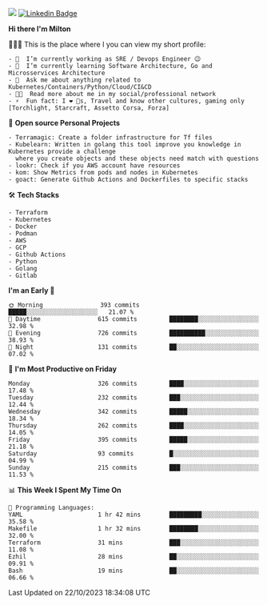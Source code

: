 ![](https://komarev.com/ghpvc/?username=miltlima&color=blueviolet) [![Linkedin Badge](https://img.shields.io/badge/-LinkedIn-blue?style=flat-square&logo=Linkedin&logoColor=white&link=https://www.linkedin.com/in/miltonlimaj/)](https://www.linkedin.com/in/miltonlimaj/)


     
**Hi there I'm Milton**

👨🏽‍💻 This is the place where I you can view my short profile:
```text
- 🔭  I’m currently working as SRE / Devops Engineer 😉
- 🌱  I’m currently learning Software Architecture, Go and Microsservices Architecture
- 💬  Ask me about anything related to Kubernetes/Containers/Python/Cloud/CI&CD
- 👨‍💻  Read more about me in my social/professional network
- ⚡  Fun fact: I ❤️ 🐶s, Travel and know other cultures, gaming only [Torchlight, Starcraft, Assetto Corsa, Forza]
```
📐 **Open source Personal Projects**

```text
- Terramagic: Create a folder infrastructure for Tf files
- Kubelearn: Written in golang this tool improve you knowledge in Kubernetes provide a challenge
  where you create objects and these objects need match with questions
- lookr: Check if you AWS account have resources
- kom: Show Metrics from pods and nodes in Kubernetes
- goact: Generate Github Actions and Dockerfiles to specific stacks
```
🛠 **Tech Stacks**

```text
- Terraform
- Kubernetes
- Docker
- Podman
- AWS
- GCP
- Github Actions
- Python
- Golang
- Gitlab
```         

<!--START_SECTION:waka-->
**I'm an Early 🐤** 

```text
🌞 Morning                393 commits         █████░░░░░░░░░░░░░░░░░░░░   21.07 % 
🌆 Daytime                615 commits         ████████░░░░░░░░░░░░░░░░░   32.98 % 
🌃 Evening                726 commits         ██████████░░░░░░░░░░░░░░░   38.93 % 
🌙 Night                  131 commits         ██░░░░░░░░░░░░░░░░░░░░░░░   07.02 % 
```
📅 **I'm Most Productive on Friday** 

```text
Monday                   326 commits         ████░░░░░░░░░░░░░░░░░░░░░   17.48 % 
Tuesday                  232 commits         ███░░░░░░░░░░░░░░░░░░░░░░   12.44 % 
Wednesday                342 commits         █████░░░░░░░░░░░░░░░░░░░░   18.34 % 
Thursday                 262 commits         ████░░░░░░░░░░░░░░░░░░░░░   14.05 % 
Friday                   395 commits         █████░░░░░░░░░░░░░░░░░░░░   21.18 % 
Saturday                 93 commits          █░░░░░░░░░░░░░░░░░░░░░░░░   04.99 % 
Sunday                   215 commits         ███░░░░░░░░░░░░░░░░░░░░░░   11.53 % 
```


📊 **This Week I Spent My Time On** 

```text
💬 Programming Languages: 
YAML                     1 hr 42 mins        █████████░░░░░░░░░░░░░░░░   35.58 % 
Makefile                 1 hr 32 mins        ████████░░░░░░░░░░░░░░░░░   32.00 % 
Terraform                31 mins             ███░░░░░░░░░░░░░░░░░░░░░░   11.08 % 
Ezhil                    28 mins             ██░░░░░░░░░░░░░░░░░░░░░░░   09.91 % 
Bash                     19 mins             ██░░░░░░░░░░░░░░░░░░░░░░░   06.66 % 
```


 Last Updated on 22/10/2023 18:34:08 UTC
<!--END_SECTION:waka-->
